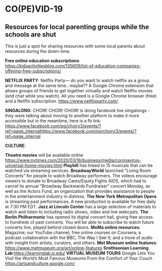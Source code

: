 # CO(PE)VID-19
## Resources for local parenting groups while the schools are shut

This is just a spot for sharing resources with some local parents about resources during the down-time.

**Free online education subscriptions**: https://kidsactivitiesblog.com/135609/list-of-education-companies-offering-free-subscriptions/

**NETFLIX PARTY**: Netflix Party— do you want to watch netflix as a group and message at the same time.. maybe??
A Google Chrome extension that allows groups of friends to get together virtually and watch Netflix movies (and chat while you watch). All you need is a Google Chrome browser (free) and a Netflix subscription.
https://www.netflixparty.com/ 

**SINGALONG**:
CHOIR! CHOIR! CHOIR! is doing facebook live singalongs - they were talking about moving to another platform to make it more accessible but in the meantime, here is a fb link: https://www.facebook.com/pg/choirx3/events/?ref=page_internalhttps://www.facebook.com/pg/choirx3/events/?ref=page_internal

**CULTURE**:

__Theatre movies__ will be available online https://www.nytimes.com/2020/03/16/business/media/coronavirus-universal-home-movies.html 
__Playbill__  has linked to 15 musicals that can be watched via streaming services. 
__BroadwayWorld__ launched "Living Room Concerts" for people to watch Broadway performers. The videos encourage viewers to donate to Broadway Cares/Equity Fights AIDS, which had to cancel its annual "Broadway Backwards Fundraiser" concert Monday, as well as the Actors Fund, an organization that provides assistance to people in the entertainment industry in distress. 
__The New York Metropolitan Opera__ is streaming past performances. A new production is available for free daily at 7:30 PM EDT. 
__Jazz at Lincoln Center__ has a large selection of materials to watch and listen to including radio shows, video and live webcasts.
__The Berlin Philharmonic__ has opened its digital concert hall, giving free access to hundreds of past concerts. You will be able to subscribe to watch future concerts live, played behind closed doors.
__MoMa online resources__: Magazine; our YouTube channel; free online courses on Coursera; a podcast collaboration with the BBC, The Way I See It; and a trove of audio with insight from artists, curators, and others.
__Met Museum online features__: https://www.metmuseum.org/art/online-features
__Smithsonian Learning Lab__:https://learninglab.si.edu/
__VIRTUAL MUSEUM TOURS__ Google Lets You Visit the World’s Most Famous Museums From the Comfort of Your Couch https://artsandculture.google.com/

